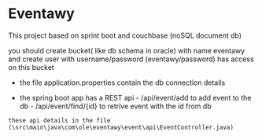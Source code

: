 # Eventawy

This project based on  sprint boot and couchbase (noSQL document db)

   you should create bucket( like db schema in oracle) with name eventawy and create user with username/password (eventawy/password) has access on this bucket
   
   - the file application.properties contain the db connection details 
   
   - the spring boot app has a REST api
    - /api/event/add to add event to the db
    - /api/event/find/{id} to retrive event with the id from db
    
    these api details in the file (\src\main\java\com\ole\eventawy\event\api\EventController.java)
    
    
    
   
   
